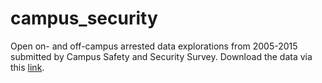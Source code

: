 # campus_security
Open on- and off-campus arrested data explorations from 2005-2015 submitted by Campus Safety and Security Survey.
Download the data via this [link](https://ope.ed.gov/campussafety/#/datafile/list).